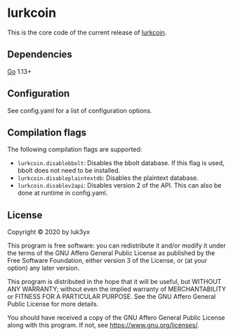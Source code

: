 # lurkcoin

This is the core code of the current release of
[lurkcoin](https://forum.minetest.net/viewtopic.php?f=9&t=22768).

## Dependencies

[Go](https://golang.org) 1.13+

## Configuration

See config.yaml for a list of configuration options.

## Compilation flags

The following compilation flags are supported:

 - `lurkcoin.disablebbolt`: Disables the bbolt database. If this flag is used,
    bbolt does not need to be installed.
 - `lurkcoin.disableplaintextdb`: Disables the plaintext database.
 - `lurkcoin.disablev2api`: Disables version 2 of the API. This can also be
    done at runtime in config.yaml.

## License

Copyright © 2020 by luk3yx

This program is free software: you can redistribute it and/or modify
it under the terms of the GNU Affero General Public License as
published by the Free Software Foundation, either version 3 of the
License, or (at your option) any later version.

This program is distributed in the hope that it will be useful,
but WITHOUT ANY WARRANTY; without even the implied warranty of
MERCHANTABILITY or FITNESS FOR A PARTICULAR PURPOSE.  See the
GNU Affero General Public License for more details.

You should have received a copy of the GNU Affero General Public License
along with this program.  If not, see <https://www.gnu.org/licenses/>.
